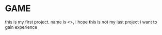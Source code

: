 # GAME
this is my first project. name is <<GAME>>, i hope this is not my last project i want to gain experience
